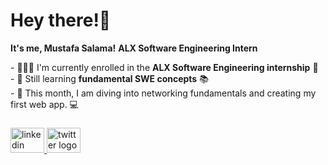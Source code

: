 
<h1 align="left">Hey there!👋</h1>

**It's me, Mustafa Salama!**
**ALX Software Engineering Intern**

<p align="left">
- 👨🏻‍💻 I'm currently enrolled in the <strong>ALX Software Engineering internship</strong> 🚀<br>
- 🌱 Still learning <strong>fundamental SWE concepts</strong> 📚<br>
- 📅 This month, I am diving into networking fundamentals and creating my first web app. 💻
</p>

###

<div align="left">
  <a href="https://linkedin.com/in/mustafaslama" target="_blank">
    <img src="https://raw.githubusercontent.com/maurodesouza/profile-readme-generator/master/src/assets/icons/social/linkedin/default.svg" width="54" height="40" alt="linkedin logo"  />
  </a>
  <a href="https://twitter.com/mustafa_slama_" target="_blank">
    <img src="https://raw.githubusercontent.com/maurodesouza/profile-readme-generator/master/src/assets/icons/social/twitter/default.svg" width="54" height="40" alt="twitter logo"  />
  </a>
</div>

###

